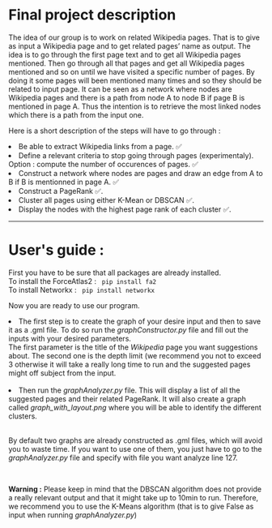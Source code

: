  <h1>Final project description </h1>

  The idea of our group is to work on related Wikipedia pages. That is to give as input a Wikipedia page and to get related pages’ name as output. 
The idea is to go through the first page text and to get all Wikipedia pages mentioned. 
Then go through all that pages and get all Wikipedia pages mentioned and so on until we have visited a specific number of pages. 
By doing it some pages will been mentioned many times and so they should be related to input page. 
It can be seen as a network where nodes are Wikipedia pages and there is a path from node A to node B if page B is mentioned in page A. 
Thus the intention is to retrieve the most linked nodes which there is a path from the input one.

  Here is a short description of the steps will have to go through :
<li>Be able to extract Wikipedia links from a page. &#9989;</li>
<li>Define a relevant criteria to stop going through pages (experimentaly). Option : compute the number of occurences of pages. &#9989;</li>
<li>Construct a network where nodes are pages and draw an edge from A to B if B is mentionned in page A. &#9989; </li>
<li>Construct a PageRank &#9989;.</li>
<li>Cluster all pages using either K-Mean or DBSCAN &#9989;.</li>
<li>Display the nodes with the highest page rank of each cluster &#9989;.</li>

<hr>

<h1> User's guide :</h1>
First you have to be sure that all packages are already installed. </br>
To install the ForceAtlas2 : <code> pip install fa2 </code> </br>
To install Networkx : <code> pip install networkx </code> </br>

<p> Now you are ready to use our program.<br>
 
<li>The first step is to create the graph of your desire input and then to save it as a .gml file. To do so run the <var>graphConstructor.py</var> file and fill out the inputs with your desired parameters. <br>
The first parameter is the title of the <i>Wikipedia</i> page you want suggestions about. The second one is the depth limit (we recommend you not to exceed 3 otherwise it will take a really long time to run and the suggested pages might off subject from the input.</li> <br>
 
 <li>Then run the <var>graphAnalyzer.py</var> file. This will display a list of all the suggested pages and their related PageRank. It will also create a graph called <var>graph_with_layout.png</var> where you will be able to identify the different clusters.</li> <br>
 
<p> By default two graphs are already constructed as .gml files, which will avoid you to waste time. If you want to use one of them, you just have to go to the <var>graphAnalyzer.py</var> file and specify with file you want analyze line 127. </p> <br>
  
<b>Warning :</b> Please keep in mind that the DBSCAN algorithm does not provide a really relevant output and that it might take up to 10min to run. Therefore, we recommend you to use the K-Means algorithm (that is to give False as input when running <var>graphAnalyzer.py</var>)
